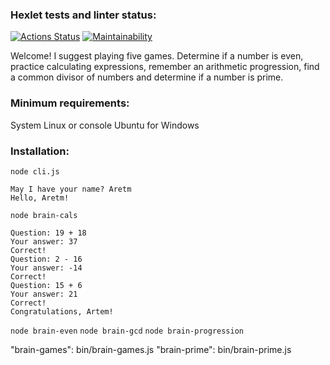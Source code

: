 ### Hexlet tests and linter status:
[![Actions Status](https://github.com/nneversky/fullstack-javascript-project-44/actions/workflows/hexlet-check.yml/badge.svg)](https://github.com/nneversky/fullstack-javascript-project-44/actions) [![Maintainability](https://api.codeclimate.com/v1/badges/bc6b1d4b7a6524a6d66c/maintainability)](https://codeclimate.com/github/nneversky/fullstack-javascript-project-44/maintainability)


Welcome! I suggest playing five games. Determine if a number is even, practice calculating expressions, 
remember an arithmetic progression, find a common divisor of numbers and determine if a number is prime.

### Minimum requirements:
System Linux or console Ubuntu for Windows

### Installation:

```node cli.js```
```Welcome to the Brain Games!
May I have your name? Aretm
Hello, Aretm!
```

```node brain-cals```
```What is the result of the expression?
Question: 19 + 18
Your answer: 37
Correct!
Question: 2 - 16
Your answer: -14
Correct!
Question: 15 + 6
Your answer: 21
Correct!
Congratulations, Artem!
```




```node brain-even```
```node brain-gcd``` ```node brain-progression```


"brain-games": bin/brain-games.js
"brain-prime": bin/brain-prime.js
